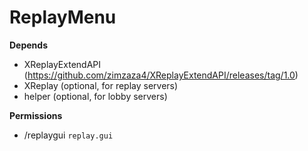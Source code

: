 # ReplayMenu

**Depends** 
- XReplayExtendAPI (https://github.com/zimzaza4/XReplayExtendAPI/releases/tag/1.0)
- XReplay (optional, for replay servers)
- helper (optional, for lobby servers)

**Permissions**
- /replaygui `replay.gui`
